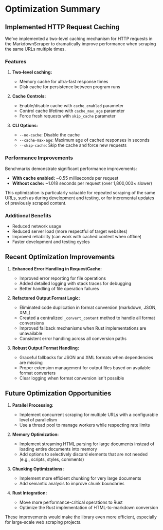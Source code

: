 # Optimization Summary

## Implemented HTTP Request Caching

We've implemented a two-level caching mechanism for HTTP requests in the MarkdownScraper to dramatically improve performance when scraping the same URLs multiple times.

### Features

1. **Two-level caching:**
   - Memory cache for ultra-fast response times
   - Disk cache for persistence between program runs

2. **Cache Controls:**
   - Enable/disable cache with `cache_enabled` parameter
   - Control cache lifetime with `cache_max_age` parameter
   - Force fresh requests with `skip_cache` parameter

3. **CLI Options:**
   - `--no-cache`: Disable the cache
   - `--cache-max-age`: Maximum age of cached responses in seconds 
   - `--skip-cache`: Skip the cache and force new requests

### Performance Improvements

Benchmarks demonstrate significant performance improvements:

- **With cache enabled:** ~0.55 milliseconds per request
- **Without cache:** ~1.018 seconds per request (over 1,800,000× slower)

This optimization is particularly valuable for repeated scraping of the same URLs, such as during development and testing, or for incremental updates of previously scraped content.

### Additional Benefits

- Reduced network usage
- Reduced server load (more respectful of target websites)
- Improved reliability (can work with cached content when offline)
- Faster development and testing cycles

## Recent Optimization Improvements

1. **Enhanced Error Handling in RequestCache:**
   - Improved error reporting for file operations
   - Added detailed logging with stack traces for debugging
   - Better handling of file operation failures

2. **Refactored Output Format Logic:**
   - Eliminated code duplication in format conversion (markdown, JSON, XML)
   - Created a centralized `_convert_content` method to handle all format conversions
   - Improved fallback mechanisms when Rust implementations are unavailable
   - Consistent error handling across all conversion paths

3. **Robust Output Format Handling:**
   - Graceful fallbacks for JSON and XML formats when dependencies are missing
   - Proper extension management for output files based on available format converters
   - Clear logging when format conversion isn't possible

## Future Optimization Opportunities

1. **Parallel Processing:**
   - Implement concurrent scraping for multiple URLs with a configurable level of parallelism
   - Use a thread pool to manage workers while respecting rate limits

2. **Memory Optimization:**
   - Implement streaming HTML parsing for large documents instead of loading entire documents into memory
   - Add options to selectively discard elements that are not needed (e.g., scripts, styles, comments)

3. **Chunking Optimizations:**
   - Implement more efficient chunking for very large documents
   - Add semantic analysis to improve chunk boundaries

4. **Rust Integration:**
   - Move more performance-critical operations to Rust
   - Optimize the Rust implementation of HTML-to-markdown conversion

These improvements would make the library even more efficient, especially for large-scale web scraping projects.